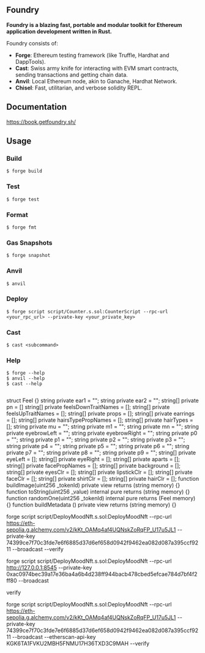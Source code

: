 <!-- @format -->

## Foundry

**Foundry is a blazing fast, portable and modular toolkit for Ethereum application development written in Rust.**

Foundry consists of:

- **Forge**: Ethereum testing framework (like Truffle, Hardhat and DappTools).
- **Cast**: Swiss army knife for interacting with EVM smart contracts, sending transactions and getting chain data.
- **Anvil**: Local Ethereum node, akin to Ganache, Hardhat Network.
- **Chisel**: Fast, utilitarian, and verbose solidity REPL.

## Documentation

https://book.getfoundry.sh/

## Usage

### Build

```shell
$ forge build
```

### Test

```shell
$ forge test
```

### Format

```shell
$ forge fmt
```

### Gas Snapshots

```shell
$ forge snapshot
```

### Anvil

```shell
$ anvil
```

### Deploy

```shell
$ forge script script/Counter.s.sol:CounterScript --rpc-url <your_rpc_url> --private-key <your_private_key>
```

### Cast

```shell
$ cast <subcommand>
```

### Help

```shell
$ forge --help
$ anvil --help
$ cast --help
```

```

```

struct Feel {}
string private ear1 = "";
string private ear2 = "";
string[] private pn = []
string[] private feelsDownTraitNames = [];
string[] private feelsUpTraitNames = [];
string[] private props = [];
string[] private earrings = [];
string[] private hairsTypePropNames = [];
string[] private hairTypes = [];
string private mu = "";
string private m1 = "";
string private mn = "";
string private eyebrowLeft = "";
string private eyebrowRight = "";
string private p0 = "";
string private p1 = "";
string private p2 = "";
string private p3 = "";
string private p4 = "";
string private p5 = "";
string private p6 = "";
string private p7 = "";
string private p8 = "";
string private p9 = "";
string[] private eyeLeft = [];
string[] private eyeRight = [];
string[] private aparts = [];
string[] private facePropNames = [];
string[] private background = [];
string[] private eyesClr = [];
string[] private lipstickClr = [];
string[] private faceClr = [];
string[] private shirtClr = [];
string[] private hairClr = [];
function buildImage(uint256 \_tokenId) private view returns (string memory) {}
function toString(uint256 \_value) internal pure returns (string memory) {}
function randomOne(uint256 \_tokenId) internal pure returns (Feel memory) {}
function buildMetadata () private view returns (string memory) {}

forge script script/DeployMoodNft.s.sol:DeployMoodNft --rpc-url https://eth-sepolia.g.alchemy.com/v2/kKt_OAMq4af4UQNskZoRqFP_U17u5JL1 --private-key 74399ce7f70c3fde7e6f6885d37d6ef658d0942f9462ea082d087a395ccf9211 --broadcast --verify

forge script script/DeployMoodNft.s.sol:DeployMoodNft --rpc-url http://127.0.0.1:8545 --private-key 0xac0974bec39a17e36ba4a6b4d238ff944bacb478cbed5efcae784d7bf4f2ff80 --broadcast

verify

forge script script/DeployMoodNft.s.sol:DeployMoodNft --rpc-url https://eth-sepolia.g.alchemy.com/v2/kKt_OAMq4af4UQNskZoRqFP_U17u5JL1 --private-key 74399ce7f70c3fde7e6f6885d37d6ef658d0942f9462ea082d087a395ccf9211 --broadcast --etherscan-api-key KGK6TA1FVKU2MBH5FNMU17H36TXD3C9MAH --verify
